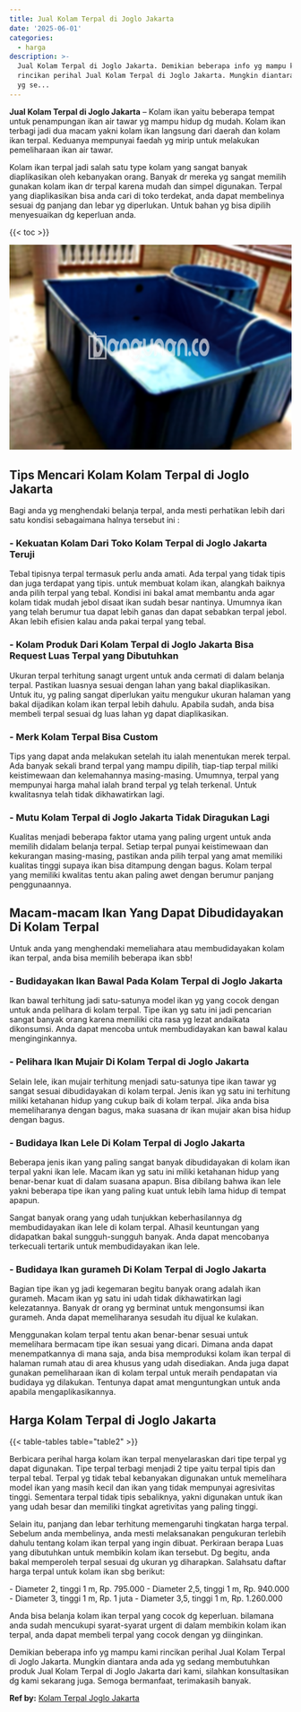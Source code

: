 ```yaml
---
title: Jual Kolam Terpal di Joglo Jakarta
date: '2025-06-01'
categories:
  - harga
description: >-
  Jual Kolam Terpal di Joglo Jakarta. Demikian beberapa info yg mampu kami
  rincikan perihal Jual Kolam Terpal di Joglo Jakarta. Mungkin diantara anda ada
  yg se...
---
```


**Jual Kolam Terpal di Joglo Jakarta** – Kolam ikan yaitu beberapa tempat untuk penampungan ikan air tawar yg mampu hidup dg mudah. Kolam ikan terbagi jadi dua macam yakni kolam ikan langsung dari daerah dan kolam ikan terpal. Keduanya mempunyai faedah yg mirip untuk melakukan pemeliharaan ikan air tawar.

Kolam ikan terpal jadi salah satu type kolam yang sangat banyak diaplikasikan oleh kebanyakan orang. Banyak dr mereka yg sangat memilih gunakan kolam ikan dr terpal karena mudah dan simpel digunakan. Terpal yang diaplikasikan bisa anda cari di toko terdekat, anda dapat membelinya sesuai dg panjang dan lebar yg diperlukan. Untuk bahan yg bisa dipilih menyesuaikan dg keperluan anda.

{{< toc >}}

![Jual Kolam Terpal di Joglo Jakarta](/images/jual-kolam-terpal-22.png)

## Tips Mencari Kolam Kolam Terpal di Joglo Jakarta

Bagi anda yg menghendaki belanja terpal, anda mesti perhatikan lebih dari satu kondisi sebagaimana halnya tersebut ini :

### \- Kekuatan Kolam Dari Toko Kolam Terpal di Joglo Jakarta Teruji

Tebal tipisnya terpal termasuk perlu anda amati. Ada terpal yang tidak tipis dan juga terdapat yang tipis. untuk membuat kolam ikan, alangkah baiknya anda pilih terpal yang tebal. Kondisi ini bakal amat membantu anda agar kolam tidak mudah jebol disaat ikan sudah besar nantinya. Umumnya ikan yang telah berumur tua dapat lebih ganas dan dapat sebabkan terpal jebol. Akan lebih efisien kalau anda pakai terpal yang tebal.

### \- Kolam Produk Dari Kolam Terpal di Joglo Jakarta Bisa Request Luas Terpal yang Dibutuhkan

Ukuran terpal terhitung sanagt urgent untuk anda cermati di dalam belanja terpal. Pastikan luasnya sesuai dengan lahan yang bakal diaplikasikan. Untuk itu, yg paling sangat diperlukan yaitu mengukur ukuran halaman yang bakal dijadikan kolam ikan terpal lebih dahulu. Apabila sudah, anda bisa membeli terpal sesuai dg luas lahan yg dapat diaplikasikan.

### \- Merk Kolam Terpal Bisa Custom

Tips yang dapat anda melakukan setelah itu ialah menentukan merek terpal. Ada banyak sekali brand terpal yang mampu dipilih, tiap-tiap terpal miliki keistimewaan dan kelemahannya masing-masing. Umumnya, terpal yang mempunyai harga mahal ialah brand terpal yg telah terkenal. Untuk kwalitasnya telah tidak dikhawatirkan lagi.

### \- Mutu Kolam Terpal di Joglo Jakarta Tidak Diragukan Lagi

Kualitas menjadi beberapa faktor utama yang paling urgent untuk anda memilih didalam belanja terpal. Setiap terpal punyai keistimewaan dan kekurangan masing-masing, pastikan anda pilih terpal yang amat memiliki kualitas tinggi supaya ikan bisa ditampung dengan bagus. Kolam terpal yang memiliki kwalitas tentu akan paling awet dengan berumur panjang penggunaannya.

## Macam-macam Ikan Yang Dapat Dibudidayakan Di Kolam Terpal

Untuk anda yang menghendaki memeliahara atau membudidayakan kolam ikan terpal, anda bisa memilih beberapa ikan sbb!

### \- Budidayakan Ikan Bawal Pada Kolam Terpal di Joglo Jakarta

Ikan bawal terhitung jadi satu-satunya model ikan yg yang cocok dengan untuk anda pelihara di kolam terpal. Tipe ikan yg satu ini jadi pencarian sangat banyak orang karena memiliki cita rasa yg lezat andaikata dikonsumsi. Anda dapat mencoba untuk membudidayakan kan bawal kalau menginginkannya.

### \- Pelihara Ikan Mujair Di Kolam Terpal di Joglo Jakarta

Selain lele, ikan mujair terhitung menjadi satu-satunya tipe ikan tawar yg sangat sesuai dibudidayakan di kolam terpal. Jenis ikan yg satu ini terhitung miliki ketahanan hidup yang cukup baik di kolam terpal. Jika anda bisa memeliharanya dengan bagus, maka suasana dr ikan mujair akan bisa hidup dengan bagus.

### \- Budidaya Ikan Lele Di Kolam Terpal di Joglo Jakarta

Beberapa jenis ikan yang paling sangat banyak dibudidayakan di kolam ikan terpal yakni ikan lele. Macam ikan yg satu ini miliki ketahanan hidup yang benar-benar kuat di dalam suasana apapun. Bisa dibilang bahwa ikan lele yakni beberapa tipe ikan yang paling kuat untuk lebih lama hidup di tempat apapun.

Sangat banyak orang yang udah tunjukkan keberhasilannya dg membudidayakan ikan lele di kolam terpal. Alhasil keuntungan yang didapatkan bakal sungguh-sungguh banyak. Anda dapat mencobanya terkecuali tertarik untuk membudidayakan ikan lele.

### \- Budidaya Ikan gurameh Di Kolam Terpal di Joglo Jakarta

Bagian tipe ikan yg jadi kegemaran begitu banyak orang adalah ikan gurameh. Macam ikan yg satu ini udah tidak dikhawatirkan lagi kelezatannya. Banyak dr orang yg berminat untuk mengonsumsi ikan gurameh. Anda dapat memeliharanya sesudah itu dijual ke kulakan.

Menggunakan kolam terpal tentu akan benar-benar sesuai untuk memelihara bermacam tipe ikan sesuai yang dicari. Dimana anda dapat menempatkannya di mana saja, anda bisa memproduksi kolam ikan terpal di halaman rumah atau di area khusus yang udah disediakan. Anda juga dapat gunakan pemeliharaan ikan di kolam terpal untuk meraih pendapatan via budidaya yg dilakukan. Tentunya dapat amat menguntungkan untuk anda apabila mengaplikasikannya.

## Harga Kolam Terpal di Joglo Jakarta

{{< table-tables table="table2" >}}

Berbicara perihal harga kolam ikan terpal menyelaraskan dari tipe terpal yg dapat digunakan. Tipe terpal terbagi menjadi 2 tipe yaitu terpal tipis dan terpal tebal. Terpal yg tidak tebal kebanyakan digunakan untuk memelihara model ikan yang masih kecil dan ikan yang tidak mempunyai agresivitas tinggi. Sementara terpal tidak tipis sebaliknya, yakni digunakan untuk ikan yang udah besar dan memiliki tingkat agretivitas yang paling tinggi.

Selain itu, panjang dan lebar terhitung memengaruhi tingkatan harga terpal. Sebelum anda membelinya, anda mesti melaksanakan pengukuran terlebih dahulu tentang kolam ikan terpal yang ingin dibuat. Perkiraan berapa Luas yang dibutuhkan untuk membikin kolam ikan tersebut. Dg begitu, anda bakal memperoleh terpal sesuai dg ukuran yg diharapkan. Salahsatu daftar harga terpal untuk kolam ikan sbg berikut:

\- Diameter 2, tinggi 1 m, Rp. 795.000 - Diameter 2,5, tinggi 1 m, Rp. 940.000 - Diameter 3, tinggi 1 m, Rp. 1 juta - Diameter 3,5, tinggi 1 m, Rp. 1.260.000

Anda bisa belanja kolam ikan terpal yang cocok dg keperluan. bilamana anda sudah mencukupi syarat-syarat urgent di dalam membikin kolam ikan terpal, anda dapat membeli terpal yang cocok dengan yg diinginkan.

Demikian beberapa info yg mampu kami rincikan perihal Jual Kolam Terpal di Joglo Jakarta. Mungkin diantara anda ada yg sedang membutuhkan produk Jual Kolam Terpal di Joglo Jakarta dari kami, silahkan konsultasikan dg kami sekarang juga. Semoga bermanfaat, terimakasih banyak.

**Ref by:** [Kolam Terpal Joglo Jakarta](https://id.wikipedia.org/wiki/Kolam)
